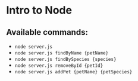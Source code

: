 # Intro to Node

## Available commands: 
- `node server.js`
- `node server.js findByName {petName}`
- `node server.js findBySpecies {species}`
- `node server.js removeById {petId}`
- `node server.js addPet {petName} {petSpecies}`